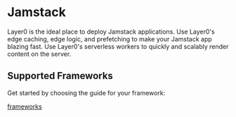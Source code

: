 # Jamstack

Layer0 is the ideal place to deploy Jamstack applications. Use Layer0's edge caching, edge logic, and prefetching to make your Jamstack app blazing fast. Use Layer0's serverless workers to quickly and scalably render content on the server.

## Supported Frameworks

Get started by choosing the guide for your framework:

[frameworks](/react/jamstack/Frameworks)
